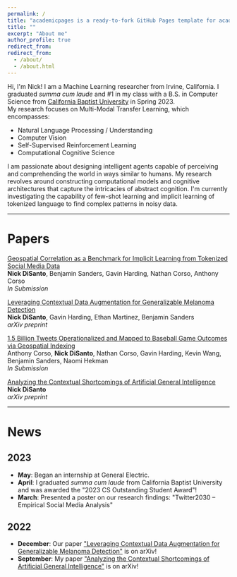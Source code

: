 ```yaml
---
permalink: /
title: "academicpages is a ready-to-fork GitHub Pages template for academic personal websites"
title: ""
excerpt: "About me"
author_profile: true
redirect_from: 
redirect_from:
  - /about/
  - /about.html
---
```


Hi, I'm Nick! I am a Machine Learning researcher from Irvine, California. I graduated *summa cum laude* and #1 in my class with a B.S. in Computer Science from [California Baptist University](https://calbaptist.edu) in Spring 2023. \
My research focuses on Multi-Modal Transfer Learning, which encompasses:
- Natural Language Processing / Understanding
- Computer Vision
- Self-Supervised Reinforcement Learning
- Computational Cognitive Science

I am passionate about designing intelligent agents capable of perceiving and comprehending the world in ways similar to humans. My research revolves around constructing computational models and cognitive architectures that capture the intricacies of abstract cognition. I'm currently investigating the capability of few-shot learning and implicit learning of tokenized language to find complex patterns in noisy data.

------------------
# Papers

<u>Geospatial Correlation as a Benchmark for Implicit Learning from Tokenized Social Media Data</u> \
**Nick DiSanto**, Benjamin Sanders, Gavin Harding, Nathan Corso, Anthony Corso \
*In Submission*


[Leveraging Contextual Data Augmentation for Generalizable Melanoma Detection](https://arxiv.org/abs/2212.05116) \
**Nick DiSanto**, Gavin Harding, Ethan Martinez, Benjamin Sanders \
*arXiv preprint*


<u>1.5 Billion Tweets Operationalized and Mapped to Baseball Game Outcomes via Geospatial Indexing</u> \
Anthony Corso, **Nick DiSanto**, Nathan Corso, Gavin Harding, Kevin Wang, Benjamin Sanders, Naomi Hekman \
*In Submission*


[Analyzing the Contextual Shortcomings of Artificial General Intelligence](https://arxiv.org/abs/2304.00002) \
**Nick DiSanto** \
*arXiv preprint*

------------------
# News

## 2023

- **May**: Began an internship at General Electric.
- **April**: I graduated *summa cum laude* from California Baptist University and was awarded the "2023 CS Outstanding Student Award"!
- **March**: Presented a poster on our research findings: "Twitter2030 – Empirical Social Media Analysis"

## 2022
- **December**: Our paper ["Leveraging Contextual Data Augmentation for Generalizable Melanoma Detection"](https://arxiv.org/abs/2212.05116) is on arXiv!
- **September**: My paper ["Analyzing the Contextual Shortcomings of Artificial General Intelligence"](https://arxiv.org/abs/2304.00002) is on arXiv!

